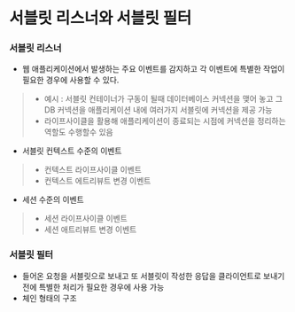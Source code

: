 # 서블릿 리스너와 서블릿 필터

### 서블릿 리스너
- 웹 애플리케이션에서 발생하는 주요 이벤트를 감지하고 각 이벤트에 특별한 작업이 필요한 경우에 사용할 수 있다.
> - 예시 : 서블릿 컨테이너가 구동이 될때 데이터베이스 커넥션을 맺어 놓고 그 DB 커넥션을 애플리케이션 내에 여러가지 서블릿에 커넥션을 제공 가능
> - 라이프사이클을 활용해 애플리케이션이 종료되는 시점에 커넥션을 정리하는 역할도 수행할수 있음
- 서블릿 컨텍스트 수준의 이벤트
> - 컨텍스트 라이프사이클 이벤트
> - 컨텍스트 에트리뷰트 변경 이벤트

- 세션 수준의 이벤트
> - 세션 라이프사이클 이벤트
> - 세션 애트리뷰트 변경 이벤트


### 서블릿 필터
- 들어온 요청을 서블릿으로 보내고 또 서블릿이 작성한 응답을 클라이언트로 보내기 전에 특별한 처리가 필요한 경우에 사용 가능
- 체인 형태의 구조